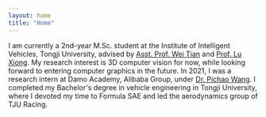 ```yaml
---
layout: home
title: "Home"
---
```


I am currently a 2nd-year M.Sc. student at the Institute of Intelligent Vehicles, Tongji University, advised by [Asst. Prof. Wei Tian](https://www.researchgate.net/scientific-contributions/Wei-Tian-2115916080) and [Prof. Lu Xiong](https://www.researchgate.net/scientific-contributions/Lu-Xiong-71708073). My research interest is 3D computer vision for now, while looking forward to entering computer graphics in the future. In 2021, I was a research intern at Damo Academy, Alibaba Group, under [Dr. Pichao Wang](https://wangpichao.github.io/). I completed my Bachelor's degree in vehicle engineering in Tongji University, where I devoted my time to Formula SAE and led the aerodynamics group of TJU Racing. 
